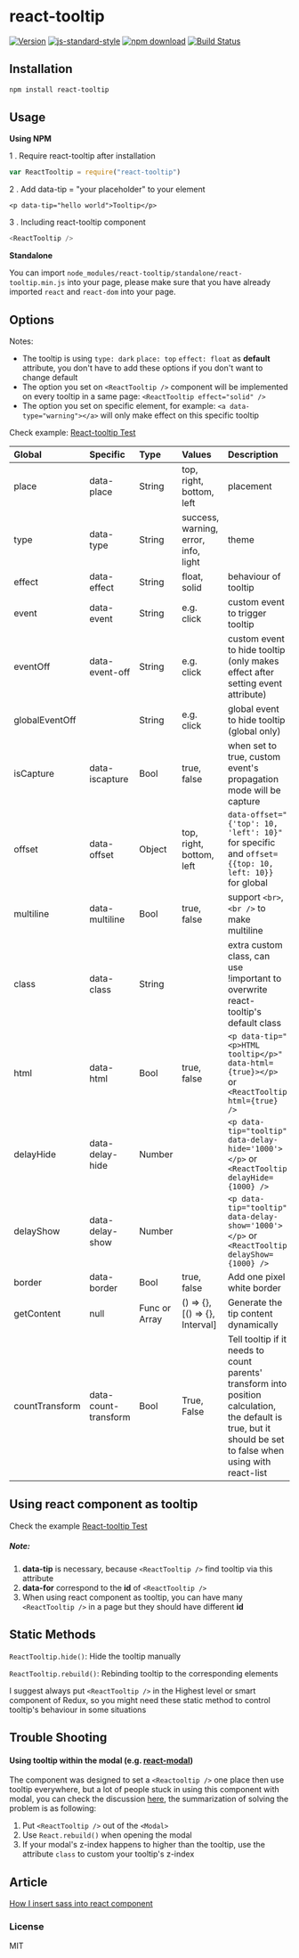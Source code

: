 # react-tooltip
[![Version](http://img.shields.io/npm/v/react-tooltip.svg)](https://www.npmjs.org/package/react-tooltip)
[![js-standard-style](https://img.shields.io/badge/code%20style-standard-brightgreen.svg?style=flat)](https://github.com/feross/standard)
[![npm download][download-image]][download-url]
[![Build Status](https://travis-ci.org/wwayne/react-tooltip.svg?branch=master)](https://travis-ci.org/wwayne/react-tooltip)

[download-image]: https://img.shields.io/npm/dm/react-tooltip.svg?style=flat-square
[download-url]: https://npmjs.org/package/react-tooltip

## Installation

```sh
npm install react-tooltip
```

## Usage
**Using NPM**

1 . Require react-tooltip after installation

```js
var ReactTooltip = require("react-tooltip")
```

2 . Add data-tip = "your placeholder" to your element

	<p data-tip="hello world">Tooltip</p>

3 . Including react-tooltip component


```js
<ReactTooltip />
```

**Standalone**

You can import `node_modules/react-tooltip/standalone/react-tooltip.min.js` into your page, please make sure that you have already imported `react` and `react-dom` into your page.

## Options
Notes:
* The tooltip is using `type: dark` `place: top` `effect: float` as **default** attribute, you don't have to add these options if you don't want to change default
* The option you set on `<ReactTooltip />` component will be implemented on every tooltip in a same page: `<ReactTooltip effect="solid" />`
* The option you set on specific element, for example: `<a data-type="warning"></a>` will only make effect on this specific tooltip

Check example:  [React-tooltip Test](http://wwayne.com/react-tooltip)

Global|Specific	|Type	|Values  |  Description
|:---|:---|:---|:---|:----
 place	|   data-place  |  String  |  top, right, bottom, left | placement
 type	|   data-type  |  String  |  success, warning, error, info, light | theme
 effect|   data-effect  |  String  |  float, solid | behaviour of tooltip
 event |   data-event  |  String  |  e.g. click | custom event to trigger tooltip
 eventOff |   data-event-off  |  String  |  e.g. click | custom event to hide tooltip (only makes effect after setting event attribute)
 globalEventOff | | String| e.g. click| global event to hide tooltip (global only)
 isCapture | data-iscapture | Bool | true, false | when set to true, custom event's propagation mode will be capture
 offset	|   data-offset  |  Object  |  top, right, bottom, left | `data-offset="{'top': 10, 'left': 10}"` for specific and `offset={{top: 10, left: 10}}` for global
multiline	|   data-multiline  |  Bool  |  true, false | support `<br>`, `<br />` to make multiline
class	|   data-class  |  String  |   | extra custom class, can use !important to overwrite react-tooltip's default class
 html	|   data-html  |  Bool  |  true, false  |  `<p data-tip="<p>HTML tooltip</p>" data-html={true}></p>` or `<ReactTooltip html={true} />`
 delayHide	|   data-delay-hide  |  Number  |   | `<p data-tip="tooltip" data-delay-hide='1000'></p>` or `<ReactTooltip delayHide={1000} />`
 delayShow	|   data-delay-show  |  Number  |   | `<p data-tip="tooltip" data-delay-show='1000'></p>` or `<ReactTooltip delayShow={1000} />`
 border  |   data-border  |  Bool  |  true, false | Add one pixel white border
 getContent | null | Func or Array | () => {}, [() => {}, Interval] | Generate the tip content dynamically
 countTransform | data-count-transform | Bool | True, False | Tell tooltip if it needs to count parents' transform into position calculation, the default is true, but it should be set to false when using with react-list

## Using react component as tooltip
Check the example [React-tooltip Test](http://wwayne.com/react-tooltip)

##### Note:
1. **data-tip** is necessary, because `<ReactTooltip />` find tooltip via this attribute
2. **data-for** correspond to the **id** of `<ReactTooltip />`
3. When using react component as tooltip, you can have many `<ReactTooltip />` in a page but they should have different **id**

## Static Methods
`ReactTooltip.hide()`: Hide the tooltip manually

`ReactTooltip.rebuild()`: Rebinding tooltip to the corresponding elements

I suggest always put `<ReactTooltip />` in the Highest level or smart component of Redux, so you might need these static
method to control tooltip's behaviour in some situations

## Trouble Shooting
#### Using tooltip within the modal (e.g. [react-modal](https://github.com/reactjs/react-modal))
The component was designed to set a `<Reactooltip />` one place then use tooltip everywhere, but a lot of people stuck in using this component with modal, you can check the discussion [here](https://github.com/wwayne/react-tooltip/issues/130), the summarization of solving the problem is as following:

1. Put `<ReactTooltip />` out of the `<Modal>`
2. Use `React.rebuild()` when opening the modal
3. If your modal's z-index happens to higher than the tooltip, use the attribute `class` to custom your tooltip's z-index

## Article
[How I insert sass into react component](https://medium.com/@wwayne_me/how-i-insert-sass-into-my-npm-react-component-b46b9811c226#.gi4hxu44a)

### License

MIT
